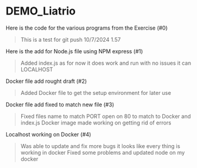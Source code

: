 # DEMO_Liatrio
Here is the code for the various programs from the Exercise  (#0)
>This is a test for git push 10/7/2024 1.57

Here is the add for Node.js file using NPM express  (#1)
>Added index.js as for now it does work and run with no issues it can LOCALHOST

Docker file add rought draft  (#2)
>Added Docker file to get the setup environment for later use

Docker file add fixed to match new file  (#3)
>Fixed files name to match 
>PORT open on 80 to match to Docker and index.js
>Docker image made working on getting rid of errors

Localhost working on Docker  (#4)
>Was able to update and fix more bugs it looks like every thing is working in
>docker 
>Fixed some problems and updated node on my docker 
